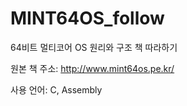 # MINT64OS_follow

64비트 멀티코어 OS 원리와 구조 책 따라하기

원본 책 주소: http://www.mint64os.pe.kr/

사용 언어: C, Assembly
